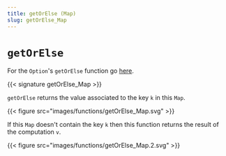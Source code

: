 ```yaml
---
title: getOrElse (Map)
slug: getOrElse_Map
---
```


# `getOrElse`

For the `Option`'s `getOrElse` function go [here](../getOrElse_Option).

{{< signature getOrElse_Map >}}

`getOrElse` returns the value associated to the key `k` in this `Map`.

{{< figure src="images/functions/getOrElse_Map.svg" >}}

If this `Map` doesn't contain the key `k` then this function returns the result of the computation `v`.

{{< figure src="images/functions/getOrElse_Map.2.svg" >}}

